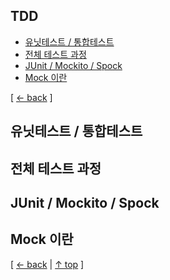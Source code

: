 ## TDD
- [유닛테스트 / 통합테스트](#유닛테스트--통합테스트)
- [전체 테스트 과정](#전체-테스트-과정)
- [JUnit / Mockito / Spock](#junit--mockito--spock)
- [Mock 이란](#mock-이란)

[ [← back](https://github.com/cholnh/study-cs#-TDD-) ]

## 유닛테스트 / 통합테스트

## 전체 테스트 과정

## JUnit / Mockito / Spock

## Mock 이란

[ [← back](https://github.com/cholnh/study-cs#-TDD-) | [↑ top](https://github.com/cholnh/study-cs/blob/main/post/question/ttd/index.md#TDD) ]
